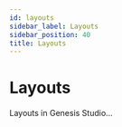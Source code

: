 ```yaml
---
id: layouts
sidebar_label: Layouts
sidebar_position: 40
title: Layouts
---
```


# Layouts

Layouts in Genesis Studio...